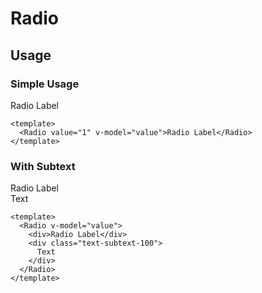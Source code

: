 <script setup>
  import Radio from "./Radio.vue"
  import { ref } from "vue-demi"

  const value      = ref('')
  const groupValue = ref([])
</script>


# Radio

## Usage

### Simple Usage
<preview>
  <Radio value="1" v-model="value">Radio Label</Radio>
</preview>

```vue
<template>
  <Radio value="1" v-model="value">Radio Label</Radio>
</template>
```

### With Subtext

<preview>
  <Radio v-model="value">
    <div>Radio Label</div>
    <div class="text-subtext-100">
      Text
    </div>
  </Radio>
</preview>

```vue
<template>
  <Radio v-model="value">
    <div>Radio Label</div>
    <div class="text-subtext-100">
      Text
    </div>
  </Radio>
</template>
